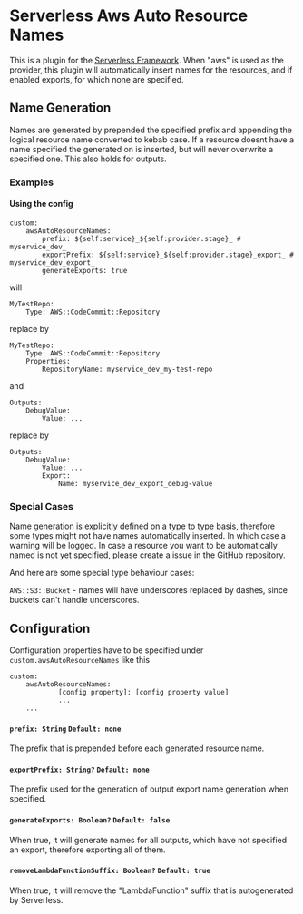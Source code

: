 # Serverless Aws Auto Resource Names

This is a plugin for the [Serverless Framework](https://serverless.com/).
When "aws" is used as the provider, this plugin will automatically
insert names for the resources, and if enabled exports, for which none are specified.

## Name Generation

Names are generated by prepended the specified prefix and appending the logical
resource name converted to kebab case. If a resource doesnt have a name specified the generated on is inserted,
but will never overwrite a specified one. This also holds for outputs.

### Examples

#### Using the config

````
custom:
    awsAutoResourceNames:
        prefix: ${self:service}_${self:provider.stage}_ # myservice_dev_
        exportPrefix: ${self:service}_${self:provider.stage}_export_ # myservice_dev_export_
        generateExports: true
````
will
````
MyTestRepo:
    Type: AWS::CodeCommit::Repository
````

replace by

````
MyTestRepo:
    Type: AWS::CodeCommit::Repository
    Properties:
        RepositoryName: myservice_dev_my-test-repo
````

and

````
Outputs:
    DebugValue:
        Value: ...
````

replace by

````
Outputs:
    DebugValue:
        Value: ...
        Export:
            Name: myservice_dev_export_debug-value
````

### Special Cases

Name generation is explicitly defined on a type to type basis, therefore some types might not have names automatically inserted.
In which case a warning will be logged. In case a resource you want to be automatically named is not yet specified, please create a issue in the GitHub repository.

And here are some special type behaviour cases:

``AWS::S3::Bucket`` - names will have underscores replaced by dashes, since buckets can't handle underscores.

## Configuration

Configuration properties have to be specified under ``custom.awsAutoResourceNames`` like this
````
custom:
    awsAutoResourceNames:
            [config property]: [config property value]
            ...
    ...
````

#### ``prefix: String`` ``Default: none``
The prefix that is prepended before each generated resource name.

#### ``exportPrefix: String?`` ``Default: none``

The prefix used for the generation of output export name generation when specified.

#### ``generateExports: Boolean?`` ``Default: false``

When true, it will generate names for all outputs, which have not specified an export, therefore exporting all of them.

#### ``removeLambdaFunctionSuffix: Boolean?`` ``Default: true``

When true, it will remove the "LambdaFunction" suffix that is autogenerated by Serverless.
